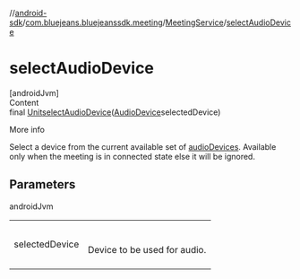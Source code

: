//[android-sdk](../../../index.md)/[com.bluejeans.bluejeanssdk.meeting](../index.md)/[MeetingService](index.md)/[selectAudioDevice](select-audio-device.md)



# selectAudioDevice  
[androidJvm]  
Content  
final [Unit](https://kotlinlang.org/api/latest/jvm/stdlib/kotlin/-unit/index.html)[selectAudioDevice](select-audio-device.md)([AudioDevice](../-audio-device/index.md)selectedDevice)  
  
More info  


Select a device from the current available set of [audioDevices](index.md#-614886512%2FProperties%2F-435046686). Available only when the meeting is in connected state else it will be ignored.



## Parameters  
  
androidJvm  
  
| | |
|---|---|
| <a name="com.bluejeans.bluejeanssdk.meeting/MeetingService/selectAudioDevice/#com.bluejeans.bluejeanssdk.meeting.AudioDevice/PointingToDeclaration/"></a>selectedDevice| <a name="com.bluejeans.bluejeanssdk.meeting/MeetingService/selectAudioDevice/#com.bluejeans.bluejeanssdk.meeting.AudioDevice/PointingToDeclaration/"></a><br><br>Device to be used for audio.<br><br>|
  
  



